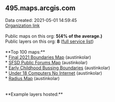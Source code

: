 <h2>495.maps.arcgis.com</h2> Data created: 2021-05-01 14:59:45 <br /><a target='new' href='https://495.maps.arcgis.com'>Organization link</a><br /><br />Public maps on this org: <b>5(4% of the average.)</b><br />Public layers on this org: <b>8 </b>(<a target='new' href='https://services.arcgis.com/iW5RoWgannlp3dXd/ArcGIS/rest/services'>full  service list</a>)<br /><br />**Top 100 maps:**<br />* <a target='new' href='https://www.arcgis.com/home/item.html?id=0a12e8f464984e15998f68fc7f8512f5'>Final 2021 Boundaries Map</a> (austinkolar)<br />* <a target='new' href='https://www.arcgis.com/home/item.html?id=822da9b331564462bc923a5f3c92748a'>SFSD Public Forums Map</a> (austinkolar)<br />* <a target='new' href='https://www.arcgis.com/home/item.html?id=6ea8cbe4fbef453090d31c3033e8f26f'>Early Childhood Bussing Boundaries</a> (austinkolar)<br />* <a target='new' href='https://www.arcgis.com/home/item.html?id=cfe0158627b74223b85d23698d2d5a31'>Under 18 Computers No Internet</a> (austinkolar)<br />* <a target='new' href='https://www.arcgis.com/home/item.html?id=a35cea8a964246a49ee125fb63060814'>Radius Map</a> (austinkolar)<br /><br /><br />**Example layers hosted:**<br />